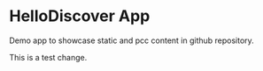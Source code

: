 # HelloDiscover App
Demo app to showcase static and pcc content in github repository.

This is a test change.